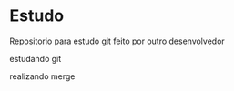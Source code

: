 # Estudo
Repositorio para estudo git
feito por outro desenvolvedor

estudando git

realizando merge
